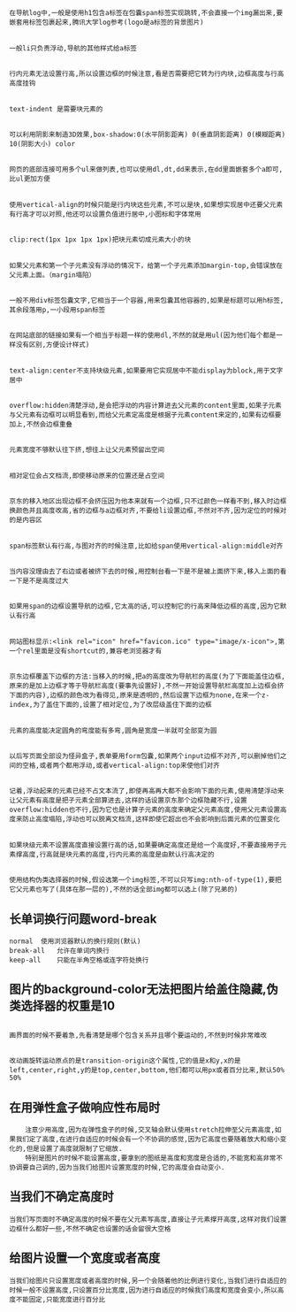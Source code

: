 ## 
    在导航log中,一般是使用h1包含a标签在包囊span标签实现跳转,不会直接一个img漏出来,要嵌套用标签包裹起来,腾讯大学log参考(logo是a标签的背景图片)
## 
    一般li只负责浮动,导航的其他样式给a标签
## 
    行内元素无法设置行高,所以设置边框的时候注意,看是否需要把它转为行内块,边框高度与行高高度挂钩
## 
    text-indent 是需要块元素的
## 
    可以利用阴影来制造3D效果,box-shadow:0(水平阴影距离) 0(垂直阴影距离) 0(模糊距离) 10(阴影大小) color
## 
    网页的底部连接可用多个ul来做列表,也可以使用dl,dt,dd来表示,在dd里面嵌套多个a即可,比ul更加方便
## 
    使用vertical-align的时候只能是行内块这些元素,不可以是块,如果想实现居中还要父元素有行高才可以对照,他还可以设置负值进行居中,小图标和字体常用
## 
    clip:rect(1px 1px 1px 1px)把块元素切成元素大小的块
## 
    如果父元素和第一个子元素没有浮动的情况下，给第一个子元素添加margin-top,会错误放在父元素上面。（margin塌陷）
## 
    一般不用div标签包囊文字,它相当于一个容器,用来包囊其他容器的,如果是标题可以用h标签,其余段落用p,一小段用span标签
## 
    在网站底部的链接如果有一个相当于标题一样的使用dl,不然的就是用ul(因为他们每个都是一样没有区别,方便设计样式)
## 
    text-align:center不支持块级元素,如果要用它实现居中不能display为block,用于文字居中
## 
    overflow:hidden清楚浮动,是会把浮动的内容计算进去父元素的content里面,如果子元素与父元素有边框可以明显看到,而给父元素定高度是根据子元素content来定的,如果有边框要加上,不然会边框重叠
## 
    元素宽度不够默认往下挤,想往上让父元素预留出空间
## 
    相对定位会占文档流,即使移动原来的位置还是占空间
## 
    京东的移入地区出现边框不会挤压因为他本来就有一个边框,只不过颜色一样看不到,移入时边框换颜色并且高度改高,省的边框与a边框对齐,不要给li设置边框,不然对不齐,因为定位的时候对的是内容区
## 
    span标签默认有行高,与图对齐的时候注意,比如给span使用vertical-align:middle对齐
## 
    当内容没理由去了右边或者被挤下去的时候,用控制台看一下是不是被上面挤下来,移入上面的看一下是不是高度过大
## 
    如果用span的边框设置导航的边框,它太高的话,可以控制它的行高来降低边框的高度,因为它默认有行高
## 
    网站图标显示:<link rel="icon" href="favicon.ico" type="image/x-icon">,第一个rel里面是没有shortcut的,兼容老浏览器才有
## 
    京东边框覆盖下边框的方法:当移入的时候,把a的高度改为导航栏的高度(为了下面能盖住边框,原来的是加上边框才等于导航栏高度(要事先设置好),不然一开始设置导航栏高度加上边框会挤下面的内容),边框的颜色改为看得见,原来是透明的,然后设置下边框为none,在来一个z-index,为了盖住下面的,设置了相对定位,为了改层级盖住下面的边框
## 
    元素的高度能决定圆角的弯度能有多弯,圆角是宽度一半就可全部变为圆
##
    以后写页面全部设为怪异盒子,表单要用form包囊,如果两个input边框不对齐,可以删掉他们之间的空格,或者两个都用浮动,或者vertical-align:top来使他们对齐
##
    记着,浮动起来的元素已经不占文本流了,即使再高再大都不会影响下面的元素,使用清楚浮动来让父元素有高度是把子元素全部算进去,这样的话设置京东那个边框隐藏不行,设置overflow:hidden也不行,因为它也是计算子元素的高度来确定父元素高度,使用父元素设置高度来防止高度塌陷,浮动也可以脱离文档流,这样即使它超出也不会影响到后面元素的位置变化
##
    如果块级元素不设置高度直接设置行高的话,如果要确定高度还是给一个高度好,不要直接用子元素撑高度,行高就是块元素的高度,行内元素的高度是由默认行高决定的
## 
    使用结构伪类选择器的时候,假设选第一个img标签,不可以只写img:nth-of-type(1),要把它父元素也写了(具体在那一层的),不然的话全部img都可以选上(除了兄弟的)
## 长单词换行问题word-break
    normal	使用浏览器默认的换行规则(默认)
    break-all	允许在单词内换行
    keep-all	只能在半角空格或连字符处换行
## 图片的background-color无法把图片给盖住隐藏,伪类选择器的权重是10
## 
    画界面的时候不要着急,先看清楚是哪个包含关系并且哪个要运动的,不然到时候非常难改
## 
    改动画旋转运动原点的是transition-origin这个属性,它的值是x和y,x的是left,center,right,y的是top,center,bottom,他们都可以用px或者百分比来,默认50% 50%
## 在用弹性盒子做响应性布局时
        注意少用高度,因为在弹性盒子的时候,交叉轴会默认使用stretch拉伸至父元素高度,如果我们定了高度,在进行自适应的时候会有一个不协调的感觉,因为它高度也要随着放大和缩小变化的,但是设置了高度就限制了它缩放.
        特别是图片的时候不能设置高度,要拿到的图纸是高度和宽度是合适的,不能宽和高非常不协调要自己调的,因为当我们给图片设置宽度的时候,它的高度会自动变小.
## 当我们不确定高度时
    当我们写页面时不确定高度的时候不要在父元素写高度,直接让子元素撑开高度,这样对我们设置边框什么都好一些,不然不确定也设置的话会留很大空格

## 给图片设置一个宽度或者高度
    当我们给图片只设置宽度或者高度的时候,另一个会随着他的比例进行变化,当我们进行自适应的时候一般不设置高度,只设置百分比宽度,因为进行自适应的时候我们高度和宽度会变小,所以高度不能固定,只能宽度进行百分比
